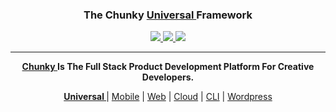 <h3 align="center"> The Chunky  <a href="http://chunky.io/universal">Universal </a>
Framework </h3>

<p align="center">
    <a href="https://www.npmjs.com/package/react-chunky"> <img src="https://img.shields.io/npm/v/react-chunky.svg"> </a>
    <a href="https://travis-ci.org/react-chunky/react-chunky"> <img src="https://travis-ci.org/react-chunky/react-chunky.svg?branch=master"> </a>
    <a href="https://codeclimate.com/github/react-chunky/react-chunky"> <img src="https://codeclimate.com/github/react-chunky/react-chunky/badges/coverage.svg"> </a>
</p>

<hr/>

<p align="center">
<strong>
<a href="http://chunky.io"> Chunky </a> Is The Full Stack Product Development Platform For Creative Developers. </strong>
</p>

<p align="center">
  <strong>  <a href="http://chunky.io/universal"> Universal </a> </strong>  |
  <a href="http://chunky.io/mobile">Mobile</a> |
  <a href="http://chunky.io/web">Web</a> |
  <a href="http://chunky.io/cloud">Cloud</a> |
  <a href="http://chunky.io/cli">CLI</a> |
  <a href="http://chunky.io/wordpress">Wordpress</a>
</p>

<p align="center">

</p>
